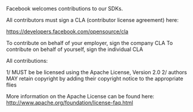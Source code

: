 Facebook welcomes contributions to our SDKs.

All contributors must sign a CLA (contributor license agreement) here:

  https://developers.facebook.com/opensource/cla

To contribute on behalf of your employer, sign the company CLA
To contribute on behalf of yourself, sign the individual CLA

All contributions:

1/ MUST be be licensed using the Apache License, Version 2.0
2/ authors MAY retain copyright by adding their copyright notice to the appropriate flies

More information on the Apache License can be found here: http://www.apache.org/foundation/license-faq.html
